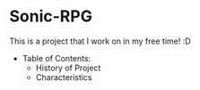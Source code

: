 # Sonic-RPG
This is a project that I work on in my free time! :D

* Table of Contents:
  * History of Project
  * Characteristics
